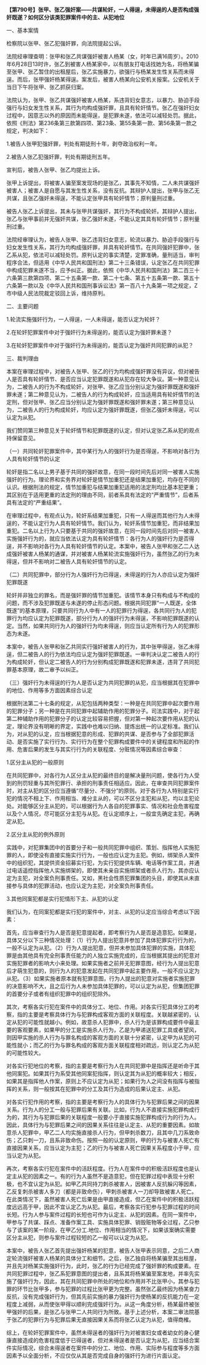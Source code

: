 **【第790号】张甲、张乙强奸案——共谋轮奸，一人得逞，未得逞的人是否构成强奸既遂？如何区分该类犯罪案件中的主、从犯地位**

一、基本案情

检察院以张甲、张乙犯强奸罪，向法院提起公诉。

法院经审理查明：张甲和张乙共谋强奸被害人杨某（女，时年已满16周岁）。2010年6月28日13时许，张乙到被害人杨某家中，以有朋友打电话找她为名，将杨某骗至张甲、张乙暂住的出租屋后，张乙实施暴力，欲强行与杨某发生性关系而未得逞。而后，张甲强奸杨某得逞。案发后，被害人杨某向公安机关报案。公安机关于当日下午将张甲、张乙抓获归案。

法院认为，张甲、张乙共谋强奸被害人杨某，系违背妇女意志，以暴力、胁迫手段强行与妇女发生性关系，其行为均构成强奸罪，且具有轮奸情节。张乙在强奸妇女过程中，因意志以外的原因而未能得逞，是犯罪未遂，依法可以减轻处罚。据此，依照《刑法》第236条第三款第四项、第23条、第55条第一款、第56条第一款之规定，判决如下：

1.被告人张甲犯强奸罪，判处有期徒刑十年，剥夺政治权利一年。

2.被告人张乙犯强奸罪，判处有期徒刑五年。

宣判后，被告人张甲、张乙均提出上诉。

张甲上诉提出，将被害人骗至案发现场的是张乙，其事先不知情，二人未共谋强奸被害人；被害人是自愿与其发生性关系，没有反抗。其辩护人提出，张甲与张乙无共谋，且张乙强奸未得逞，不能认定张甲具有轮奸情节；原判量刑过重。

被告人张乙上诉提出，其未与张甲共谋强奸，其行为不构成轮奸。其辩护人提出，张乙与张甲事前并无强奸共谋，张乙强奸未遂，不能认定其具有轮奸情节；原判量刑过重。

法院经审理认为，被告人张甲、张乙违背妇女意志，轮流以暴力、胁迫手段强行与妇女发生性关系，其行为均构成强奸罪，并具有轮奸情节。在共同强奸犯罪中，张乙系从犯，依法可以减轻处罚。原判认定的事实清楚，定罪准确，量刑适当，审判程序合法，但适用《中华人民共和国刑法》第二十三条错误，认定张乙在共同犯罪中构成犯罪未遂不当，应予纠正。据此，依照《中华人民共和国刑法》第二百三十六条第三款第四项、第二十五条第一款、第二十七条、第五十五条第一款、第五十六条第一款以及《中华人民共和国刑事诉讼法》第一百八十九条第一项之规定，Z市中级人民法院裁定驳回上诉，维持原判。

二、主要问题

1.轮流实施强奸行为，一人得逞，一人未得逞，能否认定为轮奸？

2.在轮奸犯罪案件中对于强奸行为未得逞的，能否认定为强奸罪未遂？

3.在轮奸犯罪案件中对于强奸行为未得逞的，能否认定为强奸共同犯罪的从犯？

三、裁判理由

本案在审理过程中，对被告人张甲、张乙的行为均构成强奸罪没有异议，但对被告人是否具有轮奸情节、是否应当认定犯罪既遂和从犯存在较大争议。第一种意见认为，二被告人的行为不构成轮奸，对张甲、张乙应当分别认定为强奸罪既遂和强奸罪未遂；第二种意见认为，二被告人的行为构成轮奸，应当适用具有轮奸情节的法定刑，但对张甲、张乙应当分别认定为强奸罪既遂和强奸罪未遂；第三种意见认为，二被告人的行为构成轮奸，均应认定为强奸罪既遂，但张乙强奸未得逞，可以认定为从犯。

我们赞同第三种意见关于轮奸情节和犯罪既遂的认定，但对认定张乙系从犯的观点持保留意见。

（一）共同轮奸犯罪案件中，其中某行为人的强奸行为是否得逞，不影响对各行为人具有轮奸情节的认定

轮奸是指二名以上男子基于共同的强奸故意，在同一段时间先后对同一被害人实施强奸的行为。理论界和实务界对轮奸是情节加重犯还是结果加重犯，均存在不同的认识。根据刑法的规定，情节加重犯与结果加重犯适用的法定刑均比基本犯更重；其区别在于适用更重的法定刑的理由不同，前者系具有法定的“严重情节”，后者系具有法定的“严重结果”。

在审理过程中，有观点认为，轮奸系结果加重犯，只有一人得逞而其他行为人未得逞的，不能认定行为人具有轮奸情节。我们认为，轮奸系情节加重犯，而非结果加重犯。二名以上行为人只要基于共同的强奸故意，在同一段时间先后对同一被害人实施强奸行为的，就应当依法认定为具有轮奸情节：各行为人的强奸行为是否得逞，并不影响对各行为人具有轮奸情节的认定。本案中，被告人张甲和张乙二人达成强奸被害人杨某的通谋，并对被害人杨某轮流实施强奸行为，虽然张乙的行为未得逞，但并不影响对二被告人具有轮奸情节的认定。

（二）共同犯罪中，部分行为人强奸行为已得逞，未得逞的行为人亦应认定为强奸犯罪既遂

轮奸并非独立的罪名，而是强奸罪的情节加重犯。该情节本身只有构成与不构成的问题，而不涉及犯罪既遂与未遂的停止形态问题。根据共同犯罪“一人既遂，全体既遂”的基本原理，只要共同行为人中有一人的犯罪行为得逞，各共同行为人的犯罪行为均应认定为犯罪既遂，部分行为人的强奸行为未得逞，不影响犯罪既遂的认定。当然，如果共同行为人的强奸行为均未得逞，则应当认定所有行为人的犯罪形态为未遂。

本案中，被告人张甲和张乙共同实行强奸被害人的行为，其中张甲得逞，张乙未得逞，但二被告人的行为依法均应认定为强奸犯罪既遂。一审判决认定二被告人的行为构成轮奸，但认定二被告人的行为分别构成犯罪既遂和犯罪未遂，违背了共同犯罪基本原理，故二审予以纠正。

（三）强奸行为未得逞的行为人是否认定为共同犯罪的从犯，应当根据其在犯罪中的地位、作用等多方面因素综合认定

根据刑法第二十七条的规定，从犯包括两种类型：一种是在共同犯罪中起次要作用的犯罪分子；另一种是在共同犯罪中起辅助作用的犯罪分子。司法实践中，对于起第二种辅助作用的犯罪分子的认定比较容易把握，但对第一种起次要作用从犯的认定，理论界没有明晰的界定，实践中也难以归纳、提炼出统一的认定标准。我们认为，对从犯的认定，应当根据犯意的形成、犯罪的共谋、是否参与了全部犯罪活动、是否实施了实行行为、实行行为在整个犯罪构成要件中的关键程度和所起的作用、危害后果的发生与其实行行为的关联程度、分赃情况等因素综合审查：

1.区分主从犯的一般原则

在共同犯罪中，对各行为人区分主从犯的最终目的是解决量刑问题，使各行为人受到的刑罚轻重与其所犯罪行、承担的刑事责任相适应。因此，在审查共同犯罪案件时，对主从犯的区分应当遵循“尽量分、不强分”的原则。对于各行为人特别是实行犯的情况不相上下、作用相当、难分主从的，可以不区分主犯和从犯，均以主犯论处。对能够区分主从犯的，可以根据行为人各自的犯罪事实、情况和社会危害程度以及个人情况，尽可能区分主犯与从犯。在认定顺序上，一般宜先确定主犯，再确定从犯。

2.区分主从犯的例外原则

实践中，对犯罪集团中的首要分子和一般共同犯罪中组织、策划、指挥他人实施犯罪的人，即使没有直接实施实行行为，一般也应认定为主犯。例如，绑架杀人案件中的组织犯，其提供资金招募实行犯，为实行犯提供车辆、电话等作案工具，并通过电话遥控指挥他人实施绑架的，即使其未亲自实施绑架或者杀人行为，其亦应认定为主犯，对全案负刑事责任。又如，黑社会性质犯罪集团的头目，即使其从未直接参与具体的犯罪活动，也应认定为主犯，对全案负刑事责任。

3.其他同案犯都是实行犯情形下主、从犯的认定

我们认为，在同案犯都是实行犯的案件中，对主、从犯的认定应当综合考虑以下因素：

首先，应当审查行为人是否是犯意提起者，即考察行为人是否是造意犯。如果是，具体又分以下三种情况处理：（1）行为人提出犯意并参加了具体犯罪实行行为的，一般不认定为从犯。（2）行为人提出犯意，但并未参加具体犯罪的实施，具体犯罪是由其他具有完全刑事责任能力的人独立实施完成的，应当根据其提出的犯意对实施犯罪者的影响大小来处理。如果实施者之前并无犯罪意图，经行为人提出犯意后才萌生犯意的，则行为人的犯意发起在共同犯罪中起主要作用，一般不应认定为从犯。（3）如果实施者原本就有犯罪意图，行为人提出的犯意对实施者实施犯罪的决意影响不大，且之后行为人未参加具体犯罪的，可以认定为从犯，但集团犯罪的首要分子或者有组织犯罪中的组织犯除外。

其次，考察各实行犯在案件中的具体分工、地位、作用。对各实行犯具体分工的考察，指的主要是考察具体行为与犯罪构成客观方面的关联程度。关联越紧密的，认定从犯的可能性就越小。例如，故意杀人犯罪中，杀人行为是该罪构成要件中最主要的客观要素，如果甲的分工是实施杀人行为，乙是为甲递送犯罪工具或者望风，则因甲实施的杀人行为与罪名构成的客观方面的关联十分紧密，认定甲为从犯的可能性就小；而乙的行为与罪名构成的客观方面关联程度相对疏远，则认定乙为从犯的可能性较大。

对各实行犯地位的考察，指的主要是考察行为人在共同犯罪中是指挥还是听命于其他同案犯。如果其行为系受其他同案犯指挥，则认定其为从犯的概率较大；相反，如果其是指挥他人作案，原则上不应认定为从犯；如果行为人之间没有指挥与被指挥的关系，则一般按其在犯罪中的分工及其行为造成的后果认定主、从犯。

对各实行犯作用的考察，指的主要是考察行为人的具体行为与犯罪后果之间的因果关系。行为人的分工一般与犯罪后果有关联。比如，行为人不直接实施犯罪构成行为的，其行为与犯罪后果的关联程度一般要小于直接实施犯罪构成行为的行为人。因此，具体行为与犯罪后果之间的因果关系往往是认定主、从犯的重要因素。如故意杀人犯罪中，甲乙二人均实施直接杀人行为，但甲刺杀数刀，且其中几刀系致命伤；乙只刺一刀，且系非致命伤。按照一般的认定原则，甲的行为与被害人死亡有直接因果关系，应当认定为主犯；乙的行为与被害人死亡因果关系程度小于甲，应当认定为从犯。

再次，考察各实行犯在案件中的活跃程度。行为人在案件中的积极活跃程度也是认定主从犯的因素之一。有的行为人虽然不是造意犯，但在犯罪过程中表现十分积极，也不宜认定为从犯。如甲乙共同持刀刺杀被害人，因被害人反抗躲闪等因素，乙反复刺杀被害人多刀（都是非致命伤），甲刺杀被害人一刀却导致被害人死亡。在此类情况下，虽然被害人死亡后果是由甲直接造成，但乙在案件中的积极活跃程度远远高于甲，因此不宜认定乙为从犯。最后，考察各实行犯参与犯罪过程的时间长短。行为人参与案件过程的长短也可作为认定主、从犯的因素。在同一案件中，甲参与了共谋、踩点、准备作案工具、实施具体犯罪、销毁赃物等全过程，乙只参与了该案的某一阶段，在甲乙分工.地位、作用相当的情况下，如果该案确实需要区分主从犯，则参与案件过程较短的乙一般可以认定为从犯。

本案中，被告人张乙首先提出强奸杨某的犯意，被告人张甲表示同意，之后二人商定轮流强奸被害人杨某的具体分工和细节。之后，张乙独自将杨某骗至其出租屋，并且先对杨某实施强奸行为，此时，张乙的行为已经完成了强奸罪的构成要素。在共同犯罪过程中，张乙系犯罪意图的提出者，且系其将杨某骗至案发地，并率先实施了强奸行为，因此，其在共同犯罪中所处的地位和作用并不比张甲小，其参与犯罪的环节比张甲多，参与犯罪的过程比张甲更为完整。虽然张乙最终因为杨某奋力反抗，没有完成强奸行为，但其先前实施的暴力强奸行为使杨某的反抗能力在一定程度上减弱，从而使张甲得以顺利完成强奸行为。从这一角度分析，杨某最终被张甲强奸的后果，是张乙与张甲二人共同行为所致。基于上述分析，本案二审法院基于张乙的犯罪行为与犯罪后果无直接因果关系而将张乙认定为从犯，值得商榷。

综上，在轮奸犯罪案件中，虽然未得逞者的强奸行为对被害妇女或者幼女的身心健康直接造成的危害程度低于已得逞者，但对未得逞者是否认定为从犯，应当结合案件实际情况，综合未得逞者在案件中的分工、地位、作用、实际参与程度等多方面因素予以全面分析，不应仅仅从其是否完成自身的强奸行为进行片面认定。